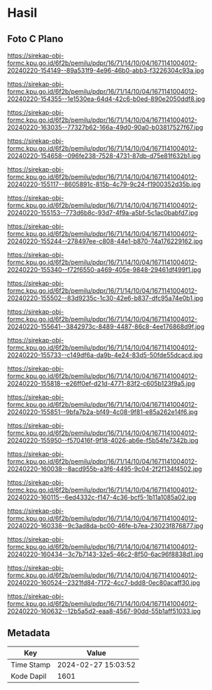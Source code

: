 # Hasil

## Foto C Plano

https://sirekap-obj-formc.kpu.go.id/6f2b/pemilu/pdpr/16/71/14/10/04/1671141004012-20240220-154149--89a531f9-4e96-46b0-abb3-f3226304c93a.jpg

https://sirekap-obj-formc.kpu.go.id/6f2b/pemilu/pdpr/16/71/14/10/04/1671141004012-20240220-154355--1e1530ea-64d4-42c6-b0ed-890e2050ddf8.jpg

https://sirekap-obj-formc.kpu.go.id/6f2b/pemilu/pdpr/16/71/14/10/04/1671141004012-20240220-163035--77327b62-166a-49d0-90a0-b03817527f67.jpg

https://sirekap-obj-formc.kpu.go.id/6f2b/pemilu/pdpr/16/71/14/10/04/1671141004012-20240220-154658--096fe238-7528-4731-87db-d75e81f632b1.jpg

https://sirekap-obj-formc.kpu.go.id/6f2b/pemilu/pdpr/16/71/14/10/04/1671141004012-20240220-155117--8605891c-815b-4c79-9c24-f1900352d35b.jpg

https://sirekap-obj-formc.kpu.go.id/6f2b/pemilu/pdpr/16/71/14/10/04/1671141004012-20240220-155153--773d6b8c-93d7-4f9a-a5bf-5c1ac0babfd7.jpg

https://sirekap-obj-formc.kpu.go.id/6f2b/pemilu/pdpr/16/71/14/10/04/1671141004012-20240220-155244--278497ee-c808-44e1-b870-74a176229162.jpg

https://sirekap-obj-formc.kpu.go.id/6f2b/pemilu/pdpr/16/71/14/10/04/1671141004012-20240220-155340--f72f6550-a469-405e-9848-29461df499f1.jpg

https://sirekap-obj-formc.kpu.go.id/6f2b/pemilu/pdpr/16/71/14/10/04/1671141004012-20240220-155502--83d9235c-1c30-42e6-b837-dfc95a74e0b1.jpg

https://sirekap-obj-formc.kpu.go.id/6f2b/pemilu/pdpr/16/71/14/10/04/1671141004012-20240220-155641--3842973c-8489-4487-86c8-4ee176868d9f.jpg

https://sirekap-obj-formc.kpu.go.id/6f2b/pemilu/pdpr/16/71/14/10/04/1671141004012-20240220-155733--c149df6a-da9b-4e24-83d5-50fde55dcacd.jpg

https://sirekap-obj-formc.kpu.go.id/6f2b/pemilu/pdpr/16/71/14/10/04/1671141004012-20240220-155818--e26ff0ef-d21d-4771-83f2-c605b123f9a5.jpg

https://sirekap-obj-formc.kpu.go.id/6f2b/pemilu/pdpr/16/71/14/10/04/1671141004012-20240220-155851--9bfa7b2a-bf49-4c08-9f81-e85a262e14f6.jpg

https://sirekap-obj-formc.kpu.go.id/6f2b/pemilu/pdpr/16/71/14/10/04/1671141004012-20240220-155950--f570416f-9f18-4026-ab6e-f5b54fe7342b.jpg

https://sirekap-obj-formc.kpu.go.id/6f2b/pemilu/pdpr/16/71/14/10/04/1671141004012-20240220-160038--8acd955b-a3f6-4495-9c04-2f2f134f4502.jpg

https://sirekap-obj-formc.kpu.go.id/6f2b/pemilu/pdpr/16/71/14/10/04/1671141004012-20240220-160115--6ed4332c-f147-4c36-bcf5-1b11a1085a02.jpg

https://sirekap-obj-formc.kpu.go.id/6f2b/pemilu/pdpr/16/71/14/10/04/1671141004012-20240220-160338--9c3ad8da-bc00-46fe-b7ea-23023f876877.jpg

https://sirekap-obj-formc.kpu.go.id/6f2b/pemilu/pdpr/16/71/14/10/04/1671141004012-20240220-160434--3c7b7143-32e5-46c2-8f50-6ac96f8838d1.jpg

https://sirekap-obj-formc.kpu.go.id/6f2b/pemilu/pdpr/16/71/14/10/04/1671141004012-20240220-160524--2321fd84-7172-4cc7-bdd8-0ec80acaff30.jpg

https://sirekap-obj-formc.kpu.go.id/6f2b/pemilu/pdpr/16/71/14/10/04/1671141004012-20240220-160632--12b5a5d2-eaa8-4567-90dd-55b1aff51033.jpg


## Metadata

| Key        | Value               |
| ---------- | ------------------- |
| Time Stamp | 2024-02-27 15:03:52 |
| Kode Dapil | 1601                |



